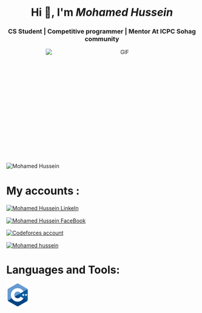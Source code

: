<h1 align="center">Hi 👋, I'm <i><b>Mohamed Hussein</b></i> </h1>
<h3 align="center"> CS Student | Competitive programmer | Mentor At ICPC Sohag community </h3>
<a target="_blank" align="center">
  <img align="right" top="500" height="300" width="400" alt="GIF" src="https://media.giphy.com/media/SWoSkN6DxTszqIKEqv/giphy.gif">
</a>
  
<p align="middel"> <img src="https://komarev.com/ghpvc/?username=mohmed-hussein&label=Profile%20views&color=0DA06D&style=plastic" alt="Mohamed Hussein" /> </p>
<h1 align="middel">My accounts :</h1>
<p align="middel">
<a href="https://www.linkedin.com/in/mohamd-hussein-116852220/" target="blank"><img align="center" src="https://raw.githubusercontent.com/rahuldkjain/github-profile-readme-generator/master/src/images/icons/Social/linked-in-alt.svg" alt="Mohamed Hussein LinkeIn" height="60" width="70" /></a>
  
<a href="https://www.facebook.com/profile.php?id=100003909860696" target="blank"><img align="center" src="https://raw.githubusercontent.com/rahuldkjain/github-profile-readme-generator/master/src/images/icons/Social/facebook.svg" alt="Mohamed Hussein FaceBook" height="60" width="70" /></a>

<a href="https://codeforces.com/profile/M-Hussein" target="blank"><img align="center" src="https://raw.githubusercontent.com/rahuldkjain/github-profile-readme-generator/master/src/images/icons/Social/codeforces.svg" alt="Codeforces account" height="60" width="70" /></a>

<a href="https://leetcode.com/__MO/" target="blank"><img align="center" src="https://upload.wikimedia.org/wikipedia/commons/a/ab/LeetCode_logo_white_no_text.svg" alt="Mohamed hussein" height="60" width="70" /></a>
  
</p>
<h1 align="middel">Languages and Tools:</h1>
<p align="middel"> <a href="https://www.w3schools.com/cpp/" target="_blank" rel="noreferrer"> <img src="https://raw.githubusercontent.com/devicons/devicon/master/icons/cplusplus/cplusplus-original.svg" alt="cplusplus" width="60" height="60"/> </a> </p>

<br>

</div>

<br>
<br>
<br>
<br>
<br>

<div align='left'>

<ul>

<div align='center'>

